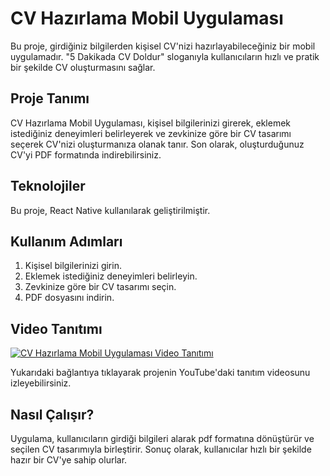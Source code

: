 # CV Hazırlama Mobil Uygulaması

Bu proje, girdiğiniz bilgilerden kişisel CV'nizi hazırlayabileceğiniz bir mobil uygulamadır. "5 Dakikada CV Doldur" sloganıyla kullanıcıların hızlı ve pratik bir şekilde CV oluşturmasını sağlar.

## Proje Tanımı

CV Hazırlama Mobil Uygulaması, kişisel bilgilerinizi girerek, eklemek istediğiniz deneyimleri belirleyerek ve zevkinize göre bir CV tasarımı seçerek CV'nizi oluşturmanıza olanak tanır. Son olarak, oluşturduğunuz CV'yi PDF formatında indirebilirsiniz.

## Teknolojiler

Bu proje, React Native kullanılarak geliştirilmiştir.

## Kullanım Adımları

1. Kişisel bilgilerinizi girin.
2. Eklemek istediğiniz deneyimleri belirleyin.
3. Zevkinize göre bir CV tasarımı seçin.
4. PDF dosyasını indirin.

## Video Tanıtımı

[![CV Hazırlama Mobil Uygulaması Video Tanıtımı](https://img.youtube.com/vi/r3idV9E_ck4/0.jpg)](https://www.youtube.com/watch?v=r3idV9E_ck4)

Yukarıdaki bağlantıya tıklayarak projenin YouTube'daki tanıtım videosunu izleyebilirsiniz.  

## Nasıl Çalışır?

Uygulama, kullanıcıların girdiği bilgileri alarak pdf formatına dönüştürür ve seçilen CV tasarımıyla birleştirir. Sonuç olarak, kullanıcılar hızlı bir şekilde hazır bir CV'ye sahip olurlar.
 
